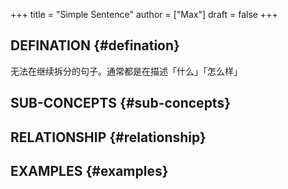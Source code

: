 +++
title = "Simple Sentence"
author = ["Max"]
draft = false
+++

## DEFINATION {#defination}

无法在继续拆分的句子。通常都是在描述「什么」「怎么样」


## SUB-CONCEPTS {#sub-concepts}


## RELATIONSHIP {#relationship}


## EXAMPLES {#examples}
